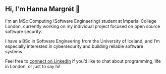 ## Hi, I'm Hanna Margrét 👋

I'm an MSc Computing (Software Engineering) student at Imperial College London, currently working on my individual project focused on open source software security.

I have a BSc in Software Engineering from the University of Iceland, and I’m especially interested in cybersecurity and building reliable software systems.

Feel free to [connect on LinkedIn](https://www.linkedin.com/in/hanna-margret/) if you’d like to chat about programming, life in London, or just to say hi!

<!--
### Senior Project 1
Web applicaton for finding drink prices at various establishments in Iceland.

[Wine Not?](https://winenot-mday.onrender.com/)



-->
<!--
### Web Programming 2
#### Assignment 1
[Boltadeild (Game League)](https://hannajonsd.github.io/WebProgramming2-V1/),
[Link to repository](https://github.com/hannajonsd/webProgramming2-V1)

#### Assignment 2 
[Link to repository](https://github.com/hannajonsd/webProgramming2-V2)

#### Assignment 3
[Link to repository](https://github.com/hannajonsd/WebProgramming2-V3)

#### Assignment 4 
[Link to repository](https://github.com/hannajonsd/Vef2-v4)

#### Assignment 5
[Prismic App](https://my-prismic-app.vercel.app/),
[Link to repository](https://github.com/hannajonsd/my-prismic-app)


#### Final Project
[Link to repository](https://github.com/bjoggi5/Vef2-Hopur-5-Plotukerfi)

-->

<!--
**hannajonsd/hannajonsd** is a ✨ _special_ ✨ repository because its `README.md` (this file) appears on your GitHub profile.

Here are some ideas to get you started:

- 🔭 I’m currently working at Origo Iceland as a Software Solutions Specialist.
- 👯 I’m looking to collaborate on ...
- 🤔 I’m looking for help with ...
- 💬 Ask me about ...
- 😄 Pronouns: she/her
- ⚡ Fun fact: ...
-->
